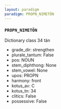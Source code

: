 ```yaml
---
layout: paradigm
paradigm: PROPN_NIMETÖN
---
```

### ` PROPN_NIMETÖN `

Dictionary class 34 tän
* grade_dir: strengthen
* plurale_tantum: False
* pos: NOUN
* stem_diphthong: None
* stem_vowel: None
* upos: PROPN
* harmony: front
* kotus_av: C
* kotus_tn: 34
* clitics: False
* possessive: False
